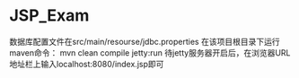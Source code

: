 # JSP_Exam
数据库配置文件在src/main/resourse/jdbc.properties      在该项目根目录下运行maven命令： mvn clean compile jetty:run 待jetty服务器开启后，在浏览器URL地址栏上输入localhost:8080/index.jsp即可
